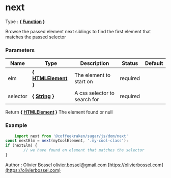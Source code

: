 # next

<!-- @namespace: sugar.js.dom.next -->

Type : **{ [Function](https://developer.mozilla.org/fr/docs/Web/JavaScript/Reference/Objets_globaux/Function) }**


Browse the passed element next siblings to find the first element that matches the passed selector



### Parameters
Name  |  Type  |  Description  |  Status  |  Default
------------  |  ------------  |  ------------  |  ------------  |  ------------
elm  |  **{ [HTMLElement](https://developer.mozilla.org/fr/docs/Web/API/HTMLElement) }**  |  The element to start on  |  required  |
selector  |  **{ [String](https://developer.mozilla.org/fr/docs/Web/JavaScript/Reference/Objets_globaux/String) }**  |  A css selector to search for  |  required  |

Return **{ [HTMLElement](https://developer.mozilla.org/fr/docs/Web/API/HTMLElement) }** The element found or null

### Example
```js
	import next from '@coffeekraken/sugar/js/dom/next'
const nextElm = next(myCoolElement, '.my-cool-class');
if (nextElm) {
		// we have found en element that matches the selector
}
```
Author : Olivier Bossel [olivier.bossel@gmail.com](mailto:olivier.bossel@gmail.com) [https://olivierbossel.com](https://olivierbossel.com)